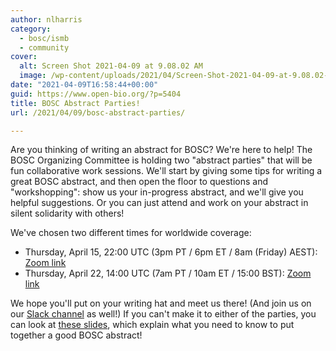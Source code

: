 ```yaml
---
author: nlharris
category:
  - bosc/ismb
  - community
cover:
  alt: Screen Shot 2021-04-09 at 9.08.02 AM
  image: /wp-content/uploads/2021/04/Screen-Shot-2021-04-09-at-9.08.02-AM.png
date: "2021-04-09T16:58:44+00:00"
guid: https://www.open-bio.org/?p=5404
title: BOSC Abstract Parties!
url: /2021/04/09/bosc-abstract-parties/

---
```

Are you thinking of writing an abstract for BOSC? We're here to help! The BOSC Organizing Committee is holding two "abstract parties" that will be fun collaborative work sessions. We'll start by giving some tips for writing a great BOSC abstract, and then open the floor to questions and "workshopping": show us your in-progress abstract, and we'll give you helpful suggestions. Or you can just attend and work on your abstract in silent solidarity with others!

We've chosen two different times for worldwide coverage:

- Thursday, April 15, 22:00 UTC (3pm PT / 6pm ET / 8am (Friday) AEST): [Zoom link](https://lbnl.zoom.us/j/95136477143?pwd=MHVtQUZ2V3VLY1V5SnRXLytxSkRpQT09)
- Thursday, April 22, 14:00 UTC (7am PT / 10am ET / 15:00 BST): [Zoom link](https://cshl-dnalc.zoom.us/j/96052351236?pwd=bnU5ZVNkSFpSNUNUemhHZnlPRi9ldz09)

We hope you'll put on your writing hat and meet us there! (And join us on our [Slack channel](https://join.slack.com/t/obf-bosc/shared_invite/zt-n5ur1gsj-z2C~69_4lYTFPg5tbWA8Ew) as well!)
If you can't make it to either of the parties, you can look at [these slides](https://docs.google.com/presentation/d/1nflJhmwkFe5yaE3tBbrAgBJOAiw9rE4WwuJkGvKCiUQ/edit), which explain what you need to know to put together a good BOSC abstract!
